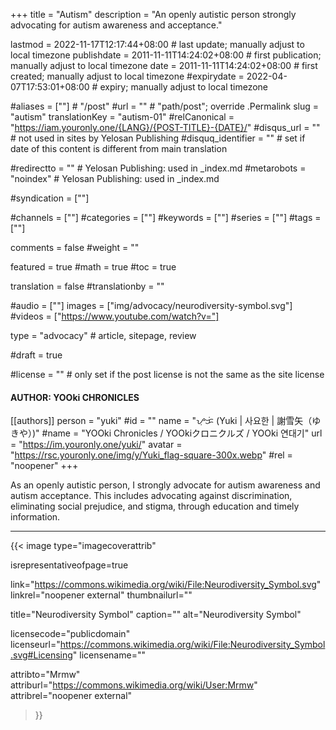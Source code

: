 +++
title = "Autism"
description = "An openly autistic person strongly advocating for autism awareness and acceptance."

lastmod = 2022-11-17T12:17:44+08:00                 # last update; manually adjust to local timezone
publishdate = 2011-11-11T14:24:02+08:00             # first publication; manually adjust to local timezone
date = 2011-11-11T14:24:02+08:00                    # first created; manually adjust to local timezone
#expirydate = 2022-04-07T17:53:01+08:00              # expiry; manually adjust to local timezone

#aliases = [""]                                        # "/post"
#url = ""                                              # "path/post"; override .Permalink
slug = "autism"
translationKey = "autism-01"
#relCanonical = "https://iam.youronly.one/{LANG}/{POST-TITLE}-{DATE}/"
#disqus_url = ""                                       # not used in sites by Yelosan Publishing
#disquq_identifier = ""                                # set if date of this content is different from main translation

#redirectto = ""                                       # Yelosan Publishing: used in _index.md
#metarobots = "noindex"                                # Yelosan Publishing: used in _index.md

#syndication = [""]

#channels = [""]
#categories = [""]
#keywords = [""]
#series = [""]
#tags = [""]

comments = false
#weight = ""

featured = true
#math = true
#toc = true

translation = false
#translationby = ""

#audio = [""]
images = ["img/advocacy/neurodiversity-symbol.svg"]
#videos = ["https://www.youtube.com/watch?v="]

type = "advocacy"                                             # article, sitepage, review

#draft = true

#license = ""                                          # only set if the post license is not the same as the site license

#### AUTHOR: YOOki CHRONICLES ####
[[authors]]
  person = "yuki"
  #id = ""
  name = "ᜌᜓᜃᜒ (Yuki | 사요한 | 謝雪矢（ゆきや）)"
  #name = "YOOki Chronicles / YOOkiクロニクルズ / YOOki 연대기"
  url = "https://im.youronly.one/yuki/"
  avatar = "https://rsc.youronly.one/img/y/Yuki_flag-square-300x.webp"
  #rel = "noopener"
+++

As an openly autistic person, I strongly advocate for autism awareness and autism acceptance. This includes advocating against discrimination, eliminating social prejudice, and stigma, through education and timely information.

---

{{< image
  type="imagecoverattrib"

  isrepresentativeofpage=true

  link="https://commons.wikimedia.org/wiki/File:Neurodiversity_Symbol.svg"
  linkrel="noopener external"
  thumbnailurl=""

  title="Neurodiversity Symbol"
  caption=""
  alt="Neurodiversity Symbol"

  licensecode="publicdomain"
  licenseurl="https://commons.wikimedia.org/wiki/File:Neurodiversity_Symbol.svg#Licensing"
  licensename=""

  attribto="Mrmw"
  attriburl="https://commons.wikimedia.org/wiki/User:Mrmw"
  attribrel="noopener external"
>}}
